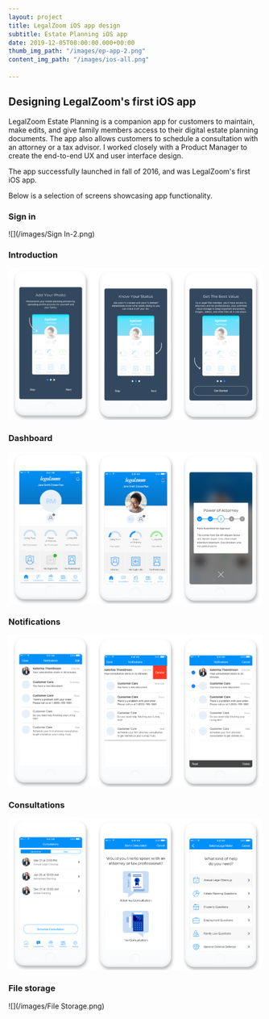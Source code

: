```yaml
---
layout: project
title: LegalZoom iOS app design
subtitle: Estate Planning iOS app
date: 2019-12-05T08:00:00.000+00:00
thumb_img_path: "/images/ep-app-2.png"
content_img_path: "/images/ios-all.png"

---
```

## Designing LegalZoom's first iOS app

LegalZoom Estate Planning is a companion app for customers to maintain, make edits, and give family members access to their digital estate planning documents. The app also allows customers to schedule a consultation with an attorney or a tax advisor. I worked closely with a Product Manager to create the end-to-end UX and user interface design.

The app successfully launched in fall of 2016, and was LegalZoom's first iOS app.

Below is a selection of screens showcasing app functionality.

### Sign in

![](/images/Sign In-2.png)

### Introduction

![](/images/Intro.png)

### Dashboard

![](/images/Dashboard.png)

### Notifications

![](/images/Notifications.png)

### Consultations

![](/images/Consultations.png)

### File storage

![](/images/File Storage.png)
